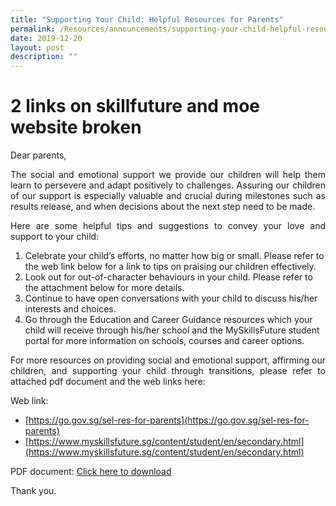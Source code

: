 ```yaml
---
title: "Supporting Your Child: Helpful Resources for Parents"
permalink: /Resources/announcements/supporting-your-child-helpful-resources-for-parents/
date: 2019-12-20
layout: post
description: ""
---
```

# 2 links on skillfuture and moe website broken
Dear parents,

<p style="text-align: justify;">The social and emotional support we provide our children will help them learn to persevere and adapt positively to challenges. Assuring our children of our support is especially valuable and crucial during milestones such as results release, and when decisions about the next step need to be made. </p>

<p style="text-align: justify;"> Here are some helpful tips and suggestions to convey your love and support to your child:</p>

1.  Celebrate your child’s efforts, no matter how big or small. Please refer to the web link below for a link to tips on praising our children effectively.
2.  Look out for out-of-character behaviours in your child. Please refer to the attachment below for more details.
3.  Continue to have open conversations with your child to discuss his/her interests and choices.
4.  Go through the Education and Career Guidance resources which your child will receive through his/her school and the MySkillsFuture student portal for more information on schools, courses and career options.

<p style="text-align: justify;"> For more resources on providing social and emotional support, affirming our children, and supporting your child through transitions, please refer to attached pdf document and the web links here: </p>

Web link:

*   [https://go.gov.sg/sel-res-for-parents](https://go.gov.sg/sel-res-for-parents)
*   [https://www.myskillsfuture.sg/content/student/en/secondary.html](https://www.myskillsfuture.sg/content/student/en/secondary.html)

PDF document: <a href="/files/Announcement/Journeying-with-Our-Childiren-Parental-Support.pdf" target = "_blank">Click here to download</a>

Thank you.